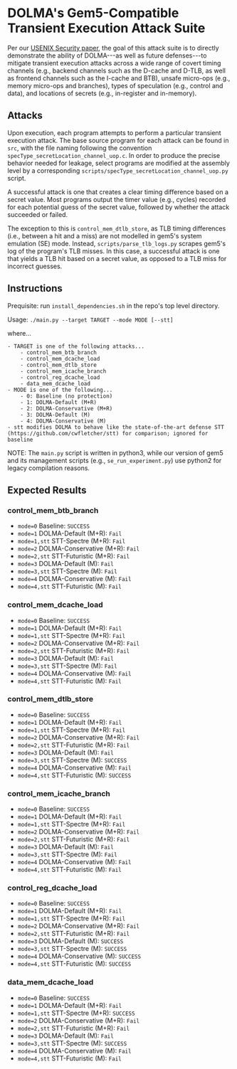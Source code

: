 
# DOLMA's Gem5-Compatible Transient Execution Attack Suite

Per our [USENIX Security paper](https://www.usenix.org/conference/usenixsecurity21/presentation/loughlin), the goal of this attack suite is to directly demonstrate the ability of DOLMA---as
well as future defenses---to mitigate transient execution attacks across a wide range of covert timing channels (e.g., backend channels such as the D-cache and D-TLB, as well as frontend channels such as the I-cache and BTB), unsafe micro-ops (e.g., memory micro-ops and branches), types of speculation (e.g., control and data), and locations of secrets (e.g., in-register and in-memory).

## Attacks

Upon execution, each program attempts to perform a particular transient execution attack.
The base source program for each attack can be found in `src`, with the file naming
following the convention `specType_secretLocation_channel_uop.c`. In order to produce the precise behavior needed for leakage, select programs are modified at the assembly level by a corresponding `scripts/specType_secretLocation_channel_uop.py` script.

A successful attack is one that creates a clear timing difference based on a secret value. Most programs
output the timer value (e.g., cycles) recorded for each potential guess of the secret value, followed by
whether the attack succeeded or failed.

The exception to this is `control_mem_dtlb_store`, as TLB timing differences (i.e., between a hit and a miss) are not modelled in gem5's system emulation (SE) mode. Instead,
`scripts/parse_tlb_logs.py` scrapes gem5's log of the program's TLB misses. In this case, a successful attack is one that yields a TLB hit based on a secret value, as opposed to a TLB miss for incorrect guesses.

## Instructions

Prequisite: run `install_dependencies.sh` in the repo's top level directory.

Usage: `./main.py --target TARGET --mode MODE [--stt]`

where...

    - TARGET is one of the following attacks...
        - control_mem_btb_branch
        - control_mem_dcache_load
        - control_mem_dtlb_store
        - control_mem_icache_branch
        - control_reg_dcache_load
        - data_mem_dcache_load
    - MODE is one of the following...
        - 0: Baseline (no protection)
        - 1: DOLMA-Default (M+R)
        - 2: DOLMA-Conservative (M+R)
        - 3: DOLMA-Default (M)
        - 4: DOLMA-Conservative (M)
    - stt modifies DOLMA to behave like the state-of-the-art defense STT (https://github.com/cwfletcher/stt) for comparison; ignored for baseline

NOTE: The `main.py` script is written in python3, while our version of gem5 and
its management scripts (e.g., `se_run_experiment.py`) use python2 for legacy
compilation reasons.

## Expected Results

### control_mem_btb_branch
- `mode=0` Baseline: `SUCCESS`
- `mode=1` DOLMA-Default (M+R): `Fail`
- `mode=1,stt` STT-Spectre (M+R): `Fail`
- `mode=2` DOLMA-Conservative (M+R): `Fail`
- `mode=2,stt` STT-Futuristic (M+R): `Fail`
- `mode=3` DOLMA-Default (M): `Fail`
- `mode=3,stt` STT-Spectre (M): `Fail`
- `mode=4` DOLMA-Conservative (M): `Fail`
- `mode=4,stt` STT-Futuristic (M): `Fail`

### control_mem_dcache_load
- `mode=0` Baseline: `SUCCESS`
- `mode=1` DOLMA-Default (M+R): `Fail`
- `mode=1,stt` STT-Spectre (M+R): `Fail`
- `mode=2` DOLMA-Conservative (M+R): `Fail`
- `mode=2,stt` STT-Futuristic (M+R): `Fail`
- `mode=3` DOLMA-Default (M): `Fail`
- `mode=3,stt` STT-Spectre (M): `Fail`
- `mode=4` DOLMA-Conservative (M): `Fail`
- `mode=4,stt` STT-Futuristic (M): `Fail`

### control_mem_dtlb_store
- `mode=0` Baseline: `SUCCESS`
- `mode=1` DOLMA-Default (M+R): `Fail`
- `mode=1,stt` STT-Spectre (M+R): `Fail`
- `mode=2` DOLMA-Conservative (M+R): `Fail`
- `mode=2,stt` STT-Futuristic (M+R): `Fail`
- `mode=3` DOLMA-Default (M): `Fail`
- `mode=3,stt` STT-Spectre (M): `SUCCESS`
- `mode=4` DOLMA-Conservative (M): `Fail`
- `mode=4,stt` STT-Futuristic (M): `SUCCESS`

### control_mem_icache_branch
- `mode=0` Baseline: `SUCCESS`
- `mode=1` DOLMA-Default (M+R): `Fail`
- `mode=1,stt` STT-Spectre (M+R): `Fail`
- `mode=2` DOLMA-Conservative (M+R): `Fail`
- `mode=2,stt` STT-Futuristic (M+R): `Fail`
- `mode=3` DOLMA-Default (M): `Fail`
- `mode=3,stt` STT-Spectre (M): `Fail`
- `mode=4` DOLMA-Conservative (M): `Fail`
- `mode=4,stt` STT-Futuristic (M): `Fail`

### control_reg_dcache_load
- `mode=0` Baseline: `SUCCESS`
- `mode=1` DOLMA-Default (M+R): `Fail`
- `mode=1,stt` STT-Spectre (M+R): `Fail`
- `mode=2` DOLMA-Conservative (M+R): `Fail`
- `mode=2,stt` STT-Futuristic (M+R): `Fail`
- `mode=3` DOLMA-Default (M): `SUCCESS`
- `mode=3,stt` STT-Spectre (M): `SUCCESS`
- `mode=4` DOLMA-Conservative (M): `SUCCESS`
- `mode=4,stt` STT-Futuristic (M): `SUCCESS`

### data_mem_dcache_load
- `mode=0` Baseline: `SUCCESS`
- `mode=1` DOLMA-Default (M+R): `Fail`
- `mode=1,stt` STT-Spectre (M+R): `SUCCESS`
- `mode=2` DOLMA-Conservative (M+R): `Fail`
- `mode=2,stt` STT-Futuristic (M+R): `Fail`
- `mode=3` DOLMA-Default (M): `Fail`
- `mode=3,stt` STT-Spectre (M): `SUCCESS`
- `mode=4` DOLMA-Conservative (M): `Fail`
- `mode=4,stt` STT-Futuristic (M): `Fail`